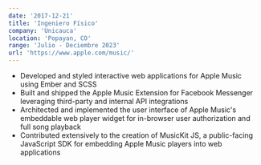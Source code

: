 ```yaml
---
date: '2017-12-21'
title: 'Ingeniero Físico'
company: 'Unicauca'
location: 'Popayan, CO'
range: 'Julio - Deciembre 2023'
url: 'https://www.apple.com/music/'
---
```


- Developed and styled interactive web applications for Apple Music using Ember and SCSS
- Built and shipped the Apple Music Extension for Facebook Messenger leveraging third-party and internal API integrations
- Architected and implemented the user interface of Apple Music's embeddable web player widget for in-browser user authorization and full song playback
- Contributed extensively to the creation of MusicKit JS, a public-facing JavaScript SDK for embedding Apple Music players into web applications
